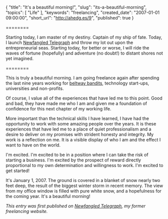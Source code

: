 {
  "title": "It's a beautiful morning!",
  "slug": "its-a-beautiful-morning",
  "topics": [
    "Life"
  ],
  "keywords": "freelancing",
  "created_date": "2007-01-01 09:00:00",
  "short_url": "http://ahedg.es/9",
  "published": true
}

========

Starting today, I am master of my destiny. Captain of my ship of fate. Today, I launch <a href="http://www.newfangledtelegraph.com/">Newfangled Telegraph</a> and throw my lot out upon the entrepreneurial seas. Starting today, for better or worse, I will ride the waves of fortune (hopefully) and adventure (no doubt!) to distant shores not yet imagined.

========

This is truly a beautiful morning. I am going freelance again after spending the last nine years working for <a href="http://en.wikipedia.org/wiki/Beltway_bandits">beltway bandits</a>, technology start-ups, universities and non-profits.</p>

<p>Of course, I value all of the experiences that have led me to this point. Good and bad, they have made me who I am and given me a foundation of confidence for this next chapter of my working life.</p>

<p>More important than the technical skills I have learned, I have had the opportunity to work with some amazing people over the years. It is these experiences that have led me to a place of quiet professionalism and a desire to deliver on my promises with strident honesty and integrity. My work is a reflection on me. It is a visible display of who I am and the effect I want to have on the world.</p>

<p>I'm excited. I'm excited to be in a position where I can take the risk of starting a business. I'm excited by the prospect of reward directly proportional to my own determination and willingness to work. I'm excited to get started!</p>

<p>It's January 1, 2007. The ground is covered in a blanket of snow nearly two feet deep, the result of the biggest winter storm in recent memory. The view from my office window is filled with pure white snow, and a hopefulness for the coming year. It's a beautiful morning!</p>

_This entry was first published on <a href="http://www.newfangledtelegraph.com/blog/">Newfangled Telegraph</a>, my former freelancing website._
